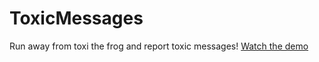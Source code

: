 # ToxicMessages
Run away from toxi the frog and report toxic messages!
[Watch the demo](https://cloud.tugraz.at/index.php/s/n8qCJHqigZADYzg)
